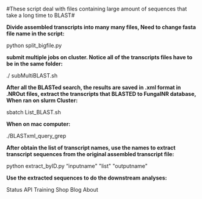 #These script deal with files containing large amount of sequences that take a long time to BLAST#


**Divide assembled transcripts into many many files, Need to change fasta file name in the script:**


python split_bigfile.py


**submit multiple jobs on cluster. Notice all of the transcripts files have to be in the same folder:**


./ subMultiBLAST.sh

**After all the BLASTed search, the results are saved in .xml format in .NROut files, extract the transcripts that BLASTED to FungalNR database, When ran on slurm Cluster:**


sbatch List_BLAST.sh


**When on mac computer:**


./BLASTxml_query_grep



**After obtain the list of transcript names, use the names to extract transcript sequences from the original assembled transcript file:**


python extract_byID.py “inputname" "list" "outputname"


**Use the extracted sequences to do the downstream analyses:**


Status API Training Shop Blog About

